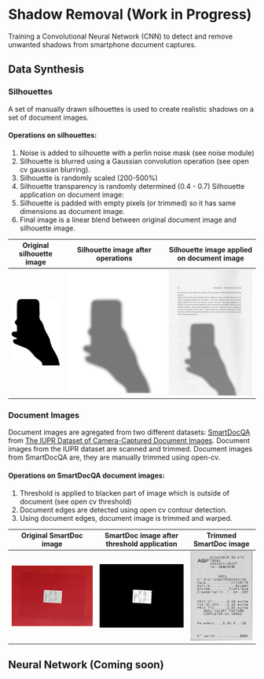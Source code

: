 # Shadow Removal (Work in Progress)
Training a Convolutional Neural Network (CNN) to detect and remove unwanted shadows from smartphone document captures.

## Data Synthesis

### Silhouettes
A set of manually drawn silhouettes is used to create realistic shadows on a set of document images.

#### Operations on silhouettes:
1. Noise is added to silhouette with a perlin noise mask (see noise module)
2. Silhouette is blurred using a Gaussian convolution operation (see open cv gaussian blurring).
3. Silhouette is randomly scaled (200-500%)
4. Silhouette transparency is randomly determined (0.4 - 0.7)
Silhouette application on document image:
5. Silhouette is padded with empty pixels (or trimmed) so it has same dimensions as document image.
6. Final image is a linear blend between original document image and silhouette image.

[silhouette.png]: https://github.com/YT98/shadow_removal/blob/master/README_images/silhouette.png
[silhouette_mask.png]: https://github.com/YT98/shadow_removal/blob/master/README_images/silhouette_mask.png
[silhouette_applied.jpg]: https://github.com/YT98/shadow_removal/blob/master/README_images/silhouette_applied.jpg

| Original silhouette image              | Silhouette image after operations                   | Silhouette image applied on document image                |
|----------------------------------------|-----------------------------------------------------|-----------------------------------------------------------|
| ![Original silhouette][silhouette.png] | ![Silhouette after operations][silhouette_mask.png] | ![Silhouette applied on document][silhouette_applied.jpg] |

### Document Images
Document images are agregated from two different datasets: [SmartDocQA](http://navidomass.univ-lr.fr/SmartDoc-QA/) from [The IUPR Dataset of Camera-Captured Document Images](https://www.researchgate.net/publication/262294457_The_IUPR_Dataset_of_Camera-Captured_Document_Images). Document images from the IUPR dataset are scanned and trimmed. Document images from SmartDocQA are, they are manually trimmed using open-cv.

#### Operations on SmartDocQA document images:
1. Threshold is applied to blacken part of image which is outside of document (see open cv threshold)
2. Document edges are detected using open cv contour detection.
3. Using document edges, document image is trimmed and warped.

[smart_doc_original.jpg]: https://github.com/YT98/shadow_removal/blob/master/README_images/smart_doc_original.jpg
[smart_doc_treshold.jpg]: https://github.com/YT98/shadow_removal/blob/master/README_images/smart_doc_threshold.jpg
[smart_doc_trimmed.jpg]: https://github.com/YT98/shadow_removal/blob/master/README_images/smart_doc_trimmed.jpg

| Original SmartDoc image                            | SmartDoc image after threshold application         | Trimmed SmartDoc image                           |
|----------------------------------------------------|----------------------------------------------------|--------------------------------------------------|
| ![Original SmartDoc image][smart_doc_original.jpg] | ![Treshold SmartDoc image][smart_doc_treshold.jpg] | ![Trimmed SmartDoc image][smart_doc_trimmed.jpg] |

## Neural Network (Coming soon)

